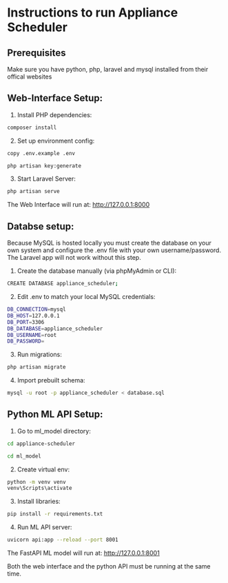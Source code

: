 # Instructions to run Appliance Scheduler

## Prerequisites

Make sure you have python, php, laravel and mysql installed from their offical websites

## Web-Interface Setup:

1. Install PHP dependencies:

```bash
composer install
```

2. Set up environment config:

```bash
copy .env.example .env
```

```bash
php artisan key:generate
```

3. Start Laravel Server:

```bash
php artisan serve
```

The Web Interface will run at: http://127.0.0.1:8000

## Databse setup:

Because MySQL is hosted locally you must create the database on your own system and configure the .env file with your own username/password. The Laravel app will not work without this step.

1. Create the database manually (via phpMyAdmin or CLI):

```bash
CREATE DATABASE appliance_scheduler;
```

2. Edit .env to match your local MySQL credentials:

```bash
DB_CONNECTION=mysql
DB_HOST=127.0.0.1
DB_PORT=3306
DB_DATABASE=appliance_scheduler
DB_USERNAME=root
DB_PASSWORD=
```

3. Run migrations:

```bash
php artisan migrate
```

4. Import prebuilt schema:

```bash
mysql -u root -p appliance_scheduler < database.sql
```

## Python ML API Setup:

1. Go to ml_model directory:

```bash
cd appliance-scheduler

cd ml_model
```

2. Create virtual env:

```bash
python -m venv venv
venv\Scripts\activate
```

3. Install libraries:

```bash
pip install -r requirements.txt
```

4. Run ML API server:

```bash
uvicorn api:app --reload --port 8001
```

The FastAPI ML model will run at: http://127.0.0.1:8001

Both the web interface and the python API must be running at the same time.
